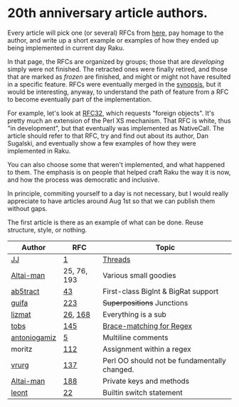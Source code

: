 # 20th anniversary article authors.

Every article will pick one (or several) RFCs from [here](https://raku.org/archive/rfc/by-group.html), pay homage to the author, and write up a short example or examples of how they ended up being implemented in current day Raku.

In that page, the RFCs are organized by groups; those that are *developing* simply were not finished. The retracted ones were finally retired, and those that are marked as *frozen* are finished, and might or might not have resulted in a specific feature. RFCs were eventually merged in the [synopsis](https://design.raku.org/), but it would be interesting, anyway, to understand the path of feature from a RFC to become eventually part of the implementation.

For example, let's look at [RFC32](https://raku.org/archive/rfc/32.html), which requests "foreign objects". It's pretty much an extension of the Perl XS mechanism. That RFC is white, thus "in development", but that eventually was implemented as NativeCall. The article should refer to that RFC, try and find out about its author, Dan Sugalski, and eventually show a few examples of how they were implemented in Raku.

You can also choose some that weren't implemented, and what happened to them. The emphasis is on people that helped craft Raku the way it is now, and how the process was democratic and inclusive.

In principle, commiting yourself to a day is not necessary, but I would really appreciate to have articles around Aug 1st so that we can publish them without gaps.

The first article is there as an example of what can be done. Reuse structure, style, or nothing.

| Author    | RFC | Topic |
|-----------|-----|-------|
|[JJ](https://github.com/JJ)|[1](https://raku.org/archive/rfc/1.html)|[Threads](articles/rfc1.md)|
|[Altai-man](https://github.com/Altai-man)|25, 76, 193|Various small goodies|
|[ab5tract](https://github.com/ab5tract)|[43](https://raku.org/archive/rfc/43.html)|First-class BigInt & BigRat support|
|[guifa](https://github.com/alabamenhu)|[223](https://raku.org/archive/rfc/225.html)|~~Superpositions~~ Junctions|
|[lizmat](https://github.com/lizmat)|[26](https://raku.org/archive/rfc/26.html), [168](https://raku.org/archive/rfc/168.html)|Everything is a sub|
|[tobs](https://github.com/taboege)|[145](https://raku.org/archive/rfc/145.html)|[Brace-matching for Regex](articles/rfc145.md)|
|[antoniogamiz](https://github.com/antoniogamiz)|[5](https://raku.org/archive/rfc/5.html)|Multiline comments|
|moritz|[112](https://raku.org/archive/rfc/112.html)|Assignment within a regex|
|[vrurg](https://vrurg.github.io)|[137](https://raku.org/archive/rfc/137.html)|Perl OO should not be fundamentally changed.|
|[Altai-man](https://github.com/Altai-man)|[188](https://raku.org/archive/rfc/188.html)|Private keys and methods|
|[leont](https://github.com/leont)|[22](https://raku.org/archive/rfc/22.html)|Builtin switch statement|
